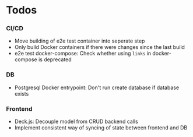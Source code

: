# Todos

### CI/CD
- Move building of e2e test container into seperate step
- Only build Docker containers if there were changes since the last build
- e2e test docker-compose: Check whether using `links` in docker-compose is deprecated
  
### DB
- Postgresql Docker entrypoint: Don't run create database if database exists
  
### Frontend
- Deck.js: Decouple model from CRUD backend calls
- Implement consistent way of syncing of state between frontend and DB
